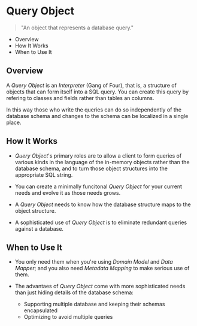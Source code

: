 # Query Object

> "An object that represents a database query."

* Overview
* How It Works
* When to Use It

## Overview

A *Query Object* is an *Interpreter* (Gang of Four), that is, a structure of objects that can form itself into a SQL query. You can create this query by refering to classes and fields rather than tables an columns.

In this way those who write the queries can do so independently of the database schema and changes to the schema can be localized in a single place.

## How It Works

* *Query Object*'s primary roles are to allow a client to form queries of various kinds in the language of the in-memory objects rather than the database schema, and to turn those object structures into the appropriate SQL string.

* You can create a minimally funcitonal *Query Object* for your current needs and evolve it as those needs grows.

* A *Query Object* needs to know how the database structure maps to the object structure.

* A sophisticated use of *Query Object* is to eliminate redundant queries against a database.

## When to Use It

* You only need them when you're using *Domain Model* and *Data Mapper*; and you also need *Metadata Mapping* to make serious use of them.

* The advantaes of *Query Object* come with more sophisticated needs than just hiding details of the database schema:
  * Supporting multiple database and keeping their schemas encapsulated
  * Optimizing to avoid multiple queries
